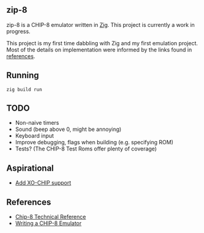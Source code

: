 ## zip-8

zip-8 is a CHIP-8 emulator written in [Zig](https://ziglang.org/). This project is currently a work in
progress.

This project is my first time dabbling with Zig and my first emulation project.
Most of the details on implementation were informed by the links found in
[references](#references).

## Running

    zig build run

## TODO

- Non-naive timers
- Sound (beep above 0, might be annoying)
- Keyboard input
- Improve debugging, flags when building (e.g. specifying ROM)
- Tests? (The CHIP-8 Test Roms offer plenty of coverage)

## Aspirational

- [Add XO-CHIP support](https://tobiasvl.github.io/blog/write-a-chip-8-emulator/#add-xo-chip-support)

## References

- [Chip-8 Technical Reference](http://devernay.free.fr/hacks/chip8/C8TECH10.HTM)
- [Writing a CHIP-8 Emulator](https://tobiasvl.github.io/blog/write-a-chip-8-emulator/)
